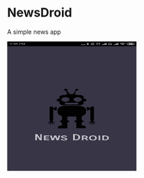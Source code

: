 # NewsDroid
A simple news app


<img src="Screenshot_2019-03-18-15-38-01-425_com.chandora.androidy.newsdroid.png" width="300" height="300" alt="Screenshot"/>

